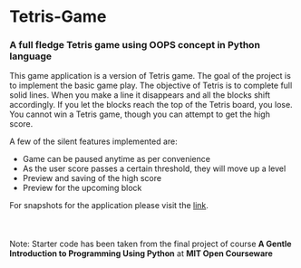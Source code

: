 # Tetris-Game
### A full fledge Tetris game using OOPS concept in Python language


This game application is a version of Tetris game. The goal of the project is to implement the basic game play. The objective of Tetris is to complete full solid lines. When you make a line it disappears and all the blocks shift accordingly. If you let the blocks reach the top of the Tetris board, you lose. You cannot win a Tetris game, though you can attempt to get the high score.  

A few of the silent features implemented are:
* Game can be paused anytime as per convenience
* As the user score passes a certain threshold, they will move up a level
* Preview and saving of the high score
* Preview for the upcoming block




For snapshots for the application please visit the [link](https://rajeshnehra.pythonanywhere.com/tetris_game).
<br>
<br>
<br>
<br>
Note: Starter code has been taken from the final project of course **A Gentle Introduction to Programming Using Python** at **MIT Open Courseware** 
